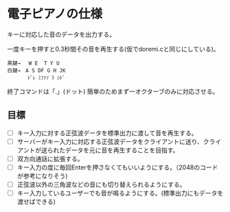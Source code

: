 # 電子ピアノの仕様

キーに対応した音のデータを出力する。

一度キーを押すと0.3秒間その音を再生する(仮でdoremi.cと同じにしている)。

```
黒鍵→　 W E  T Y U
白鍵→　A S DF G H JK
　　　　ﾄﾞﾚ ﾐﾌｧｿ ﾗ ｼﾄﾞ
```
終了コマンドは「.」(ドット)
簡単のためまず一オクターブのみに対応させる。

## 目標
- [ ] キー入力に対する正弦波データを標準出力に渡して音を再生する。
- [ ] サーバーがキー入力に対応する正弦波データをクライアントに送り、クライアントが送られたデータを元に音を再生することを目指す。
- [ ] 双方向通話に拡張する。
- [ ] キー入力の度に毎回Enterを押さなくてもいいようにする。（2048のコードが参考になりそう)
- [ ] 正弦波以外の三角波などの音にも切り替えられるようにする。
- [ ] キー入力しているユーザーでも音が鳴るようにする。(標準出力にもデータを渡せばできる)
